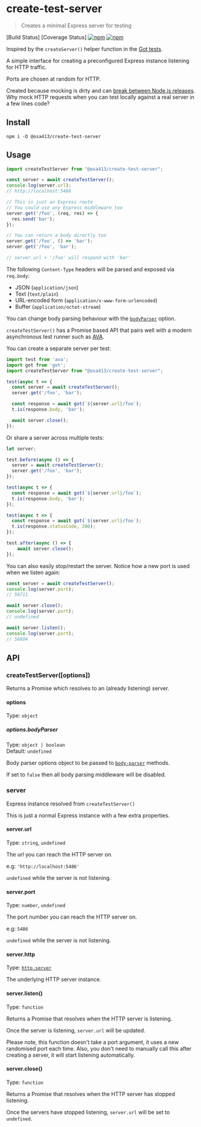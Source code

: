 # create-test-server

> Creates a minimal Express server for testing

[Build Status]
[Coverage Status]
[![npm](https://img.shields.io/npm/dm/%40osa413/create-test-server.svg)](https://www.npmjs.com/package/@osa413/create-test-server)
[![npm](https://img.shields.io/npm/v/%40osa413/create-test-server.svg)](https://www.npmjs.com/package/@osa413/create-test-server)

Inspired by the `createServer()` helper function in the [Got tests](https://github.com/sindresorhus/got/blob/1f1b6ffb6da13f483ef7f6bd92dd33f022e7de47/test/helpers/server.js).

A simple interface for creating a preconfigured Express instance listening for HTTP traffic.

Ports are chosen at random for HTTP.

Created because mocking is dirty and can [break between Node.js releases](https://github.com/node-nock/nock/issues/922). Why mock HTTP requests when you can test locally against a real server in a few lines code?

## Install

```shell
npm i -D @osa413/create-test-server
```

## Usage

```js
import createTestServer from "@osa413/create-test-server";

const server = await createTestServer();
console.log(server.url);
// http://localhost:5486

// This is just an Express route
// You could use any Express middleware too
server.get('/foo', (req, res) => {
  res.send('bar');
});

// You can return a body directly too
server.get('/foo', () => 'bar');
server.get('/foo', 'bar');

// server.url + '/foo' will respond with 'bar'
```

The following `Content-Type` headers will be parsed and exposed via `req.body`:

- JSON (`application/json`)
- Text (`text/plain`)
- URL-encoded form (`application/x-www-form-urlencoded`)
- Buffer (`application/octet-stream`)

You can change body parsing behaviour with the [`bodyParser`](#optionsbodyparser) option.

`createTestServer()` has a Promise based API that pairs well with a modern asynchronous test runner such as [AVA](https://github.com/avajs/ava).

You can create a separate server per test:

```js
import test from 'ava';
import got from 'got';
import createTestServer from "@osa413/create-test-server";

test(async t => {
  const server = await createTestServer();
  server.get('/foo', 'bar');

  const response = await got(`${server.url}/foo`);
  t.is(response.body, 'bar');

  await server.close();
});
```

Or share a server across multiple tests:

```js
let server;

test.before(async () => {
  server = await createTestServer();
  server.get('/foo', 'bar');
});

test(async t => {
  const response = await got(`${server.url}/foo`);
  t.is(response.body, 'bar');
});

test(async t => {
  const response = await got(`${server.url}/foo`);
  t.is(response.statusCode, 200);
});

test.after(async () => {
	await server.close();
});
```

You can also easily stop/restart the server. Notice how a new port is used when we listen again:

```js
const server = await createTestServer();
console.log(server.port);
// 56711

await server.close();
console.log(server.port);
// undefined

await server.listen();
console.log(server.port);
// 56804
```

## API

### createTestServer([options])

Returns a Promise which resolves to an (already listening) server.

#### options

Type: `object`

##### options.bodyParser

Type: `object | boolean`<br>
Default: `undefined`

Body parser options object to be passed to [`body-parser`](https://github.com/expressjs/body-parser) methods.

If set to `false` then all body parsing middleware will be disabled.

### server

Express instance resolved from `createTestServer()`

This is just a normal Express instance with a few extra properties.

#### server.url

Type: `string`, `undefined`

The url you can reach the HTTP server on.

e.g: `'http://localhost:5486'`

`undefined` while the server is not listening.

#### server.port

Type: `number`, `undefined`

The port number you can reach the HTTP server on.

e.g: `5486`

`undefined` while the server is not listening.

#### server.http

Type: [`http.server`](https://nodejs.org/api/http.html#http_class_http_server)

The underlying HTTP server instance.

#### server.listen()

Type: `function`

Returns a Promise that resolves when the HTTP server is listening.

Once the server is listening, `server.url` will be updated.

Please note, this function doesn't take a port argument, it uses a new randomised port each time. Also, you don't need to manually call this after creating a server, it will start listening automatically.

#### server.close()

Type: `function`

Returns a Promise that resolves  when the HTTP server has stopped listening.

Once the servers have stopped listening, `server.url` will be set to `undefined`.
